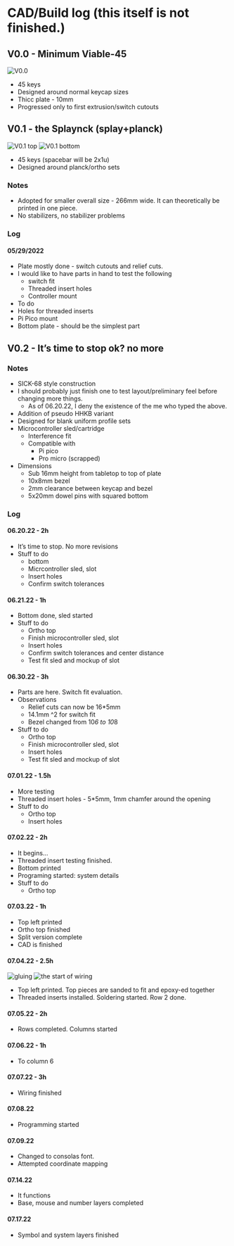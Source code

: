 # CAD/Build log (this itself is not finished.)
## V0.0 - Minimum Viable-45
![V0.0](/images/plate_v0.0_final_state.PNG)
- 45 keys
- Designed around normal keycap sizes
- Thicc plate - 10mm
- Progressed only to first extrusion/switch cutouts
## V0.1 - the Splaynck (splay+planck)
![V0.1 top](/images/plate_v0.1_top.PNG)
![V0.1 bottom](/images/plate_v0.1_bottom.PNG)
- 45 keys (spacebar will be 2x1u)
- Designed around planck/ortho sets
### Notes
- Adopted for smaller overall size - 266mm wide. It can theoretically be printed in one piece.
- No stabilizers, no stabilizer problems
### Log
#### 05/29/2022 
- Plate mostly done - switch cutouts and relief cuts.
- I would like to have parts in hand to test the following
    - switch fit
    - Threaded insert holes
    - Controller mount
- To do 
- Holes for threaded inserts
- Pi Pico mount
- Bottom plate - should be the simplest part
## V0.2 - It’s time to stop ok? no more
### Notes
- SICK-68 style construction
- I should probably just finish one to test layout/preliminary feel before changing more things.
    - As of 06.20.22, I deny the existence of the me who typed the above.
- Addition of pseudo HHKB variant
- Designed for blank uniform profile sets
- Microcontroller sled/cartridge
    - Interference fit
    - Compatible with 
        - Pi pico
        - Pro micro (scrapped)
- Dimensions
    - Sub 16mm height from tabletop to top of plate
    - 10x8mm bezel
    - 2mm clearance between keycap and bezel
    - 5x20mm dowel pins with squared bottom
### Log
#### 06.20.22 - 2h
- It’s time to stop. No more revisions
- Stuff to do 
    - bottom
    - Micrcontroller sled, slot
    - Insert holes
    - Confirm switch tolerances
#### 06.21.22 - 1h
- Bottom done, sled started
- Stuff to do 
    - Ortho top
    - Finish microcontroller sled, slot
    - Insert holes
    - Confirm switch tolerances and center distance
    - Test fit sled and mockup of slot
#### 06.30.22 - 3h
- Parts are here. Switch fit evaluation. 
- Observations
    - Relief cuts can now be 16*5mm
    - 14.1mm ^2 for switch fit
    - Bezel changed from 10*6 to 10*8
- Stuff to do
    - Ortho top
    - Finish microcontroller sled, slot
    - Insert holes
    - Test fit sled and mockup of slot
#### 07.01.22 - 1.5h
- More testing
- Threaded insert holes - 5*5mm, 1mm chamfer around the opening
- Stuff to do
    - Ortho top
    - Insert holes
#### 07.02.22 - 2h
 - It begins…
 - Threaded insert testing finished.
 - Bottom printed
 - Programing started: system details
 - Stuff to do
    - Ortho top
#### 07.03.22 - 1h
- Top left printed
- Ortho top finished
- Split version complete
- CAD is finished
#### 07.04.22 - 2.5h
![gluing](/images/IMG-5250.jpg)
![the start of wiring](/images/IMG-5256.jpg)
- Top left printed. Top pieces are sanded to fit and epoxy-ed together
- Threaded inserts installed. Soldering started. Row 2 done.
#### 07.05.22 - 2h
- Rows completed. Columns started
#### 07.06.22 - 1h
- To column 6
#### 07.07.22 - 3h
- Wiring finished
#### 07.08.22
- Programming started
#### 07.09.22
- Changed to consolas font. 
- Attempted coordinate mapping
#### 07.14.22
- It functions
- Base, mouse and number layers completed
#### 07.17.22
- Symbol and system layers finished

